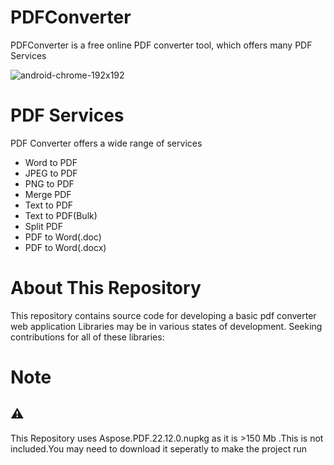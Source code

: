 # PDFConverter
PDFConverter is a  free online PDF converter  tool,  which offers  many PDF Services


![android-chrome-192x192](https://github.com/Arun1989ninja/PDFConverter/assets/38838875/a923e2f0-46aa-4a3c-ba9c-dbea70ebbc43)

# PDF Services

PDF Converter offers a wide range of services
* Word to PDF 
* JPEG to PDF 
* PNG to PDF 
* Merge PDF 
* Text to PDF 
* Text to PDF(Bulk) 
* Split PDF 
* PDF to Word(.doc) 
* PDF to Word(.docx)
# About This Repository
This repository contains source code for developing a  basic pdf converter web application
Libraries  may be in various states of development. Seeking contributions for all of these libraries:

# Note  <h2>:warning: </h2>

This Repository uses Aspose.PDF.22.12.0.nupkg as it is  >150 Mb .This is not included.You may need to download it seperatly to make the project run
 
